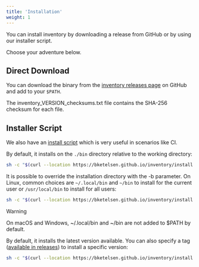 ```yaml
---
title: 'Installation'
weight: 1
---
```


You can install inventory by downloading a release from GitHub or by using our installer script.

Choose your adventure below.

## Direct Download

You can download the binary from the [inventory releases page](https://github.com/bketelsen/inventory/releases) on GitHub and add to your `$PATH`.

The inventory_VERSION_checksums.txt file contains the SHA-256 checksum for each file.

## Installer Script

We also have an [install script](https://github.com/bketelsen/inventory/blob/main/install.sh) which is very useful in scenarios like CI.

By default, it installs on the `./bin` directory relative to the working directory:

```bash
sh -c "$(curl --location https://bketelsen.github.io/inventory/install.sh)" -- -d
```

It is possible to override the installation directory with the -b parameter. On Linux, common choices are `~/.local/bin` and `~/bin` to install for the current user or `/usr/local/bin` to install for all users:

```bash
sh -c "$(curl --location https://bketelsen.github.io/inventory/install.sh)" -- -d -b ~/.local/bin
```

> [!WARNING]
> On macOS and Windows, ~/.local/bin and ~/bin are not added to $PATH by default.

By default, it installs the latest version available. You can also specify a tag ([available in releases](https://github.com/bketelsen/inventory/releases)) to install a specific version:

```bash
sh -c "$(curl --location https://bketelsen.github.io/inventory/install.sh)" -- -d v0.2.2
```